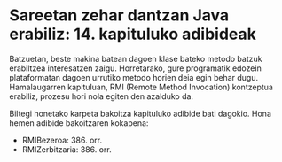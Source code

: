 # Sareetan zehar dantzan Java erabiliz: 14. kapituluko adibideak
Batzuetan, beste makina batean dagoen klase bateko metodo batzuk erabiltzea interesatzen zaigu. Horretarako, gure programatik edozein plataformatan dagoen urrutiko metodo horien deia egin behar dugu. Hamalaugarren kapituluan, RMI (Remote Method Invocation) kontzeptua erabiliz, prozesu hori nola egiten den azalduko da.

Biltegi honetako karpeta bakoitza kapituluko adibide bati dagokio. Hona hemen adibide bakoitzaren kokapena:

- RMIBezeroa: 386. orr.
- RMIZerbitzaria: 386. orr.
